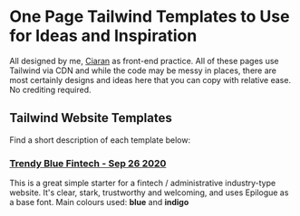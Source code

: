 # One Page Tailwind Templates to Use for Ideas and Inspiration

All designed by me, [Ciaran](https://ciaran.co.za/) as front-end practice. All of these pages use Tailwind via CDN and while the code may be messy in places, there are most certainly designs and ideas here that you can copy with relative ease. No crediting required. 

## Tailwind Website Templates

Find a short description of each template below:

### [Trendy Blue Fintech - Sep 26 2020](https://github.com/knightspore/tailwind-one-page-templates/tree/master/trendy-blue-fintech)

This is a great simple starter for a fintech / administrative industry-type website. It's clear, stark, trustworthy and welcoming, and uses Epilogue as a base font. Main colours used: **blue** and **indigo**